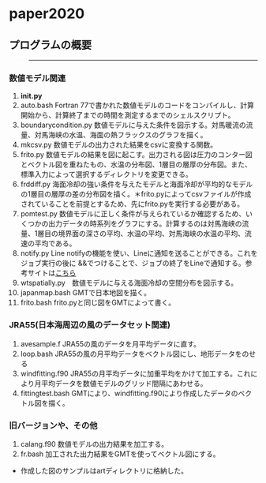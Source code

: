# paper2020
## プログラムの概要
> ------------------------------------------------------------------------------------------------------------------------------
### 数値モデル関連
1. __init.py__
1. auto.bash Fortran 77で書かれた数値モデルのコードをコンパイルし、計算開始から、計算終了までの時間を測定するまでのシェルスクリプト。
1. boundarycondition.py 数値モデルに与えた条件を図示する。対馬暖流の流量、対馬海峡の水温、海面の熱フラックスのグラフを描く。
1. mkcsv.py 数値モデルの出力された結果をcsvに変換する関数。 
1. frito.py 数値モデルの結果を図に起こす。出力される図は圧力のコンター図とベクトル図を重ねたもの、水温の分布図、1層目の層厚の分布図。また、標準入力によって選択するディレクトリを変更できる。
1. frddiff.py 海面冷却の強い条件を与えたモデルと海面冷却が平均的なモデルの1層目の層厚の差の分布図を描く。＊frito.pyによってcsvファイルが作成されていることを前提とするため、先にfrito.pyを実行する必要がある。
1. pomtest.py 数値モデルに正しく条件が与えられているか確認するため、いくつかの出力データの時系列をグラフにする。計算するのは対馬海峡の流量、1層目の境界面の深さの平均、水温の平均、対馬海峡の水温の平均、流速の平均である。
1. notify.py Line notifyの機能を使い、Lineに通知を送ることができる。これをジョブ実行の後に &&でつけることで、ジョブの終了をLineで通知する。参考サイトは[こちら](https://qiita.com/aoyahashizume/items/13848b013daa18f6461b "notify.bash")
1. wtspatially.py　数値モデルに与える海面冷却の空間分布を図示する。
1. japanmap.bash GMTで日本地図を描く。
1. frito.bash frito.pyと同じ図をGMTによって書く。

### JRA55(日本海周辺の風のデータセット関連)
1. avesample.f JRA55の風のデータを月平均データに直す。
1. loop.bash JRA55の風の月平均データをベクトル図にし、地形データをのせる
1. windfitting.f90 JRA55の月平均データに加重平均をかけて加工する。これにより月平均データを数値モデルのグリッド間隔にあわせる。
1. fittingtest.bash GMTにより、windfitting.f90により作成したデータのベクトル図を描く。

### 旧バージョンや、その他
1. calang.f90 数値モデルの出力結果を加工する。
1. fr.bash 加工された出力結果をGMTを使ってベクトル図にする。

- 作成した図のサンプルはartディレクトリに格納した。
